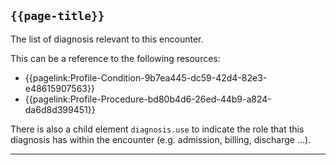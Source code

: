 ## <code>{{page-title}}</code>

The list of diagnosis relevant to this encounter.

This can be a reference to the following resources:

-  {{pagelink:Profile-Condition-9b7ea445-dc59-42d4-82e3-e48615907563}}
-  {{pagelink:Profile-Procedure-bd80b4d6-26ed-44b9-a824-da6d8d399451}}

There is also a child element `diagnosis.use` to indicate the role that this diagnosis has within the encounter (e.g. admission, billing, discharge …).

---

